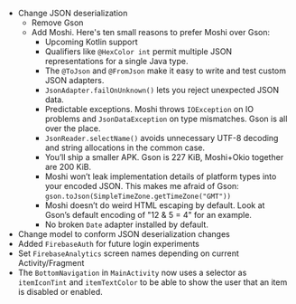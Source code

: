 - Change JSON deserialization
  - Remove Gson
  - Add Moshi. Here's ten small reasons to prefer Moshi over Gson:
    - Upcoming Kotlin support
    - Qualifiers like `@HexColor int` permit multiple JSON representations for a single Java type.
    - The `@ToJson` and `@FromJson` make it easy to write and test custom JSON adapters.
    - `JsonAdapter.failOnUnknown()` lets you reject unexpected JSON data.
    - Predictable exceptions. Moshi throws `IOException` on IO problems and `JsonDataException` on type mismatches. Gson is all over the place.
    - `JsonReader.selectName()` avoids unnecessary UTF-8 decoding and string allocations in the common case.
    - You’ll ship a smaller APK. Gson is 227 KiB, Moshi+Okio together are 200 KiB.
    - Moshi won’t leak implementation details of platform types into your encoded JSON. This makes me afraid of Gson: `gson.toJson(SimpleTimeZone.getTimeZone("GMT"))`
    - Moshi doesn’t do weird HTML escaping by default. Look at Gson’s default encoding of "12 & 5 = 4" for an example.
    - No broken `Date` adapter installed by default.
- Change model to conform JSON deserialization changes
- Added `FirebaseAuth` for future login experiments
- Set `FirebaseAnalytics` screen names depending on current Activity/Fragment
- The `BottomNavigation` in `MainActivity` now uses a selector as `itemIconTint` and `itemTextColor` to be able to show the user that an item is disabled or enabled.